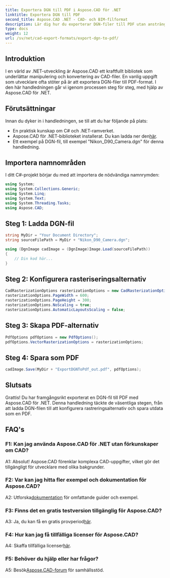 ```yaml
---
title: Exportera DGN till PDF i Aspose.CAD för .NET
linktitle: Exportera DGN till PDF
second_title: Aspose.CAD .NET - CAD- och BIM-filformat
description: Lär dig hur du exporterar DGN-filer till PDF utan ansträngning med Aspose.CAD för .NET. En steg-för-steg-guide för sömlös CAD-filmanipulation.
type: docs
weight: 12
url: /sv/net/cad-export-formats/export-dgn-to-pdf/
---
```

## Introduktion

I en värld av .NET-utveckling är Aspose.CAD ett kraftfullt bibliotek som underlättar manipulering och konvertering av CAD-filer. En vanlig uppgift som utvecklare ofta stöter på är att exportera DGN-filer till PDF-format. I den här handledningen går vi igenom processen steg för steg, med hjälp av Aspose.CAD för .NET.

## Förutsättningar

Innan du dyker in i handledningen, se till att du har följande på plats:

- En praktisk kunskap om C# och .NET-ramverket.
-  Aspose.CAD för .NET-biblioteket installerat. Du kan ladda ner den[här](https://releases.aspose.com/cad/net/).
- Ett exempel på DGN-fil, till exempel "Nikon_D90_Camera.dgn" för denna handledning.

## Importera namnområden

I ditt C#-projekt börjar du med att importera de nödvändiga namnrymden:

```csharp
using System;
using System.Collections.Generic;
using System.Linq;
using System.Text;
using System.Threading.Tasks;
using Aspose.CAD;
```

## Steg 1: Ladda DGN-fil

```csharp
string MyDir = "Your Document Directory";
string sourceFilePath = MyDir + "Nikon_D90_Camera.dgn";

using (DgnImage cadImage = (DgnImage)Image.Load(sourceFilePath))
{
    // Din kod här...
}
```

## Steg 2: Konfigurera rasteriseringsalternativ

```csharp
CadRasterizationOptions rasterizationOptions = new CadRasterizationOptions();
rasterizationOptions.PageWidth = 600;
rasterizationOptions.PageHeight = 300;
rasterizationOptions.NoScaling = true;
rasterizationOptions.AutomaticLayoutsScaling = false;
```

## Steg 3: Skapa PDF-alternativ

```csharp
PdfOptions pdfOptions = new PdfOptions();
pdfOptions.VectorRasterizationOptions = rasterizationOptions;
```

## Steg 4: Spara som PDF

```csharp
cadImage.Save(MyDir + "ExportDGNToPdf_out.pdf", pdfOptions);
```

## Slutsats

Grattis! Du har framgångsrikt exporterat en DGN-fil till PDF med Aspose.CAD för .NET. Denna handledning täckte de väsentliga stegen, från att ladda DGN-filen till att konfigurera rastreringsalternativ och spara utdata som en PDF.

## FAQ's

### F1: Kan jag använda Aspose.CAD för .NET utan förkunskaper om CAD?

A1: Absolut! Aspose.CAD förenklar komplexa CAD-uppgifter, vilket gör det tillgängligt för utvecklare med olika bakgrunder.

### F2: Var kan jag hitta fler exempel och dokumentation för Aspose.CAD?

 A2: Utforska[dokumentation](https://reference.aspose.com/cad/net/) för omfattande guider och exempel.

### F3: Finns det en gratis testversion tillgänglig för Aspose.CAD?

A3: Ja, du kan få en gratis provperiod[här](https://releases.aspose.com/).

### F4: Hur kan jag få tillfälliga licenser för Aspose.CAD?

 A4: Skaffa tillfälliga licenser[här](https://purchase.aspose.com/temporary-license/).

### F5: Behöver du hjälp eller har frågor?

A5: Besök[Aspose.CAD-forum](https://forum.aspose.com/c/cad/19) för samhällsstöd.